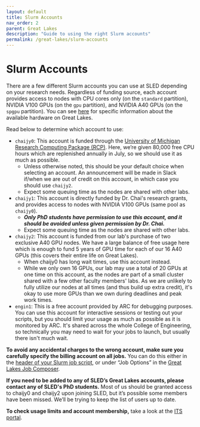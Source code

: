 ```yaml
---
layout: default
title: Slurm Accounts
nav_order: 2
parent: Great Lakes
description: "Guide to using the right Slurm accounts"
permalink: /great-lakes/slurm-accounts
---
```


# Slurm Accounts

There are a few different Slurm accounts you can use at SLED depending on your research needs. Regardless of funding source, each account provides access to nodes with CPU cores only (on the `standard` partition), NVIDIA V100 GPUs (on the `gpu` partition), and NVIDIA A40 GPUs (on the `spgpu` partition). You can see [here](https://arc.umich.edu/greatlakes/configuration/) for specific information about the available hardware on Great Lakes. 

Read below to determine which account to use:

- `chaijy0`: This account is funded through the [University of Michigan Research Computing Package (RCP)](https://arc.umich.edu/umrcp/). Here, we’re given 80,000 free CPU hours which are replenished annually in July, so we should use it as much as possible.
    - Unless otherwise noted, this should be your default choice when selecting an account. An announcement will be made in Slack if/when we are out of credit on this account, in which case you should use `chaijy2`.
    - Expect some queuing time as the nodes are shared with other labs.
- `chaijy1`: This account is directly funded by Dr. Chai's research grants, and provides access to nodes with NVIDIA V100 GPUs (same pool as `chaijy0`). 
    - ***Only PhD students have permission to use this account, and it should be avoided unless given permission by Dr. Chai.***
    - Expect some queuing time as the nodes are shared with other labs.
- `chaijy2`: This account is funded from our lab's purchase of two exclusive A40 GPU nodes. We have a large balance of free usage here which is enough to fund 5 years of GPU time for each of our 16 A40 GPUs (this covers their entire life on Great Lakes).
    - When chaijy0 has long wait times, use this account instead.
    - While we only own 16 GPUs, our lab may use a total of 20 GPUs at one time on this account, as the nodes are part of a small cluster shared with a few other faculty members' labs. As we are unlikely to fully utilize our nodes at all times (and thus build up extra credit), it's okay to use more GPUs than we own during deadlines and peak work times.
- `engin1`: This is a free account provided by ARC for debugging purposes. You can use this account for interactive sessions or testing out your scripts, but you should limit your usage as much as possible as it is monitored by ARC. It's shared across the whole College of Engineering, so technically you may need to wait for your jobs to launch, but usually there isn't much wait.

**To avoid any accidental charges to the wrong account, make sure you carefully specify the billing account on all jobs.** You can do this either in the [header of your Slurm job script](https://arc.umich.edu/greatlakes/slurm-user-guide/), or under “Job Options” in the [Great Lakes Job Composer](https://greatlakes.arc-ts.umich.edu/pun/sys/myjobs).

**If you need to be added to any of SLED’s Great Lakes accounts, please contact any of SLED's PhD students.** Most of us should be granted access to chaijy0 and chaijy2 upon joining SLED, but it’s possible some members have been missed. We’ll be trying to keep the list of users up to date.

**To check usage limits and account membership,** take a look at the [ITS portal](https://portal.arc.umich.edu/projects).
